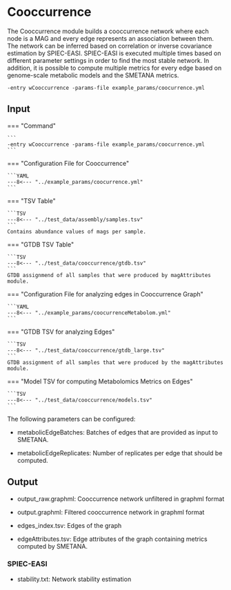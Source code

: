 # Cooccurrence

The Cooccurrence module builds a cooccurrence network where each node is a MAG
and every edge represents an association between them. The network can be inferred based on
correlation or inverse covariance estimation by SPIEC-EASI. SPIEC-EASI is executed multiple times
based on different parameter settings in order to find the most stable network.
In addition, it is possible to compute multiple metrics for every edge based on genome-scale
metabolic models and the SMETANA metrics. 

```
-entry wCooccurrence -params-file example_params/coocurrence.yml
```

## Input

=== "Command"

    ```
    -entry wCooccurrence -params-file example_params/coocurrence.yml
    ```
=== "Configuration File for Cooccurrence"

    ```YAML
    ---8<--- "../example_params/coocurrence.yml"
    ```

=== "TSV Table"

    ```TSV
    ---8<--- "../test_data/assembly/samples.tsv"
    ```
    Contains abundance values of mags per sample.
 
=== "GTDB TSV Table"

    ```TSV
    ---8<--- "../test_data/cooccurrence/gtdb.tsv"
    ```
    GTDB assignmend of all samples that were produced by magAttributes module.

=== "Configuration File for analyzing edges in Cooccurrence Graph"

    ```YAML
    ---8<--- "../example_params/coocurrenceMetabolom.yml"
    ```

=== "GTDB TSV for analyzing Edges"

    ```TSV
    ---8<--- "../test_data/cooccurrence/gtdb_large.tsv"
    ```
    GTDB assignment of all samples that were produced by the magAttributes module.


=== "Model TSV for computing Metabolomics Metrics on Edges"

    ```TSV
    ---8<--- "../test_data/cooccurrence/models.tsv"
    ```

The following parameters can be configured:
  
  * metabolicEdgeBatches: Batches of edges that are provided as input to SMETANA.
     
  * metabolicEdgeReplicates: Number of replicates per edge that should be computed.

## Output

 * output_raw.graphml: Cooccurrence network unfiltered in graphml format

 * output.graphml: Filtered cooccurrence network in graphml format

 * edges_index.tsv: Edges of the graph

 * edgeAttributes.tsv: Edge attributes of the graph containing metrics computed by SMETANA.

### SPIEC-EASI

 * stability.txt: Network stability estimation

